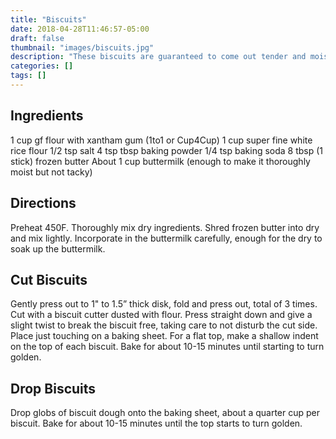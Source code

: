 ```yaml
---
title: "Biscuits"
date: 2018-04-28T11:46:57-05:00
draft: false
thumbnail: "images/biscuits.jpg"
description: "These biscuits are guaranteed to come out tender and moist with a good crumb. Make cut biscuits for breakfast sandwiches, or make drop biscuits to go with a good fried chicken recipe."
categories: []
tags: []
---
```


Ingredients
---

1 cup gf flour with xantham gum (1to1 or Cup4Cup)
1 cup super fine white rice flour
1/2 tsp salt
4 tsp tbsp baking powder
1/4 tsp baking soda
8 tbsp (1 stick) frozen butter
About 1 cup buttermilk (enough to make it thoroughly moist but not tacky)

Directions
---

Preheat 450F. Thoroughly mix dry ingredients. Shred frozen butter into dry and mix lightly. Incorporate in the buttermilk carefully, enough for the dry to soak up the buttermilk.

Cut Biscuits
---

Gently press out to 1" to 1.5” thick disk, fold and press out, total of 3 times. Cut with a biscuit cutter dusted with flour. Press straight down and give a slight twist to break the biscuit free, taking care to not disturb the cut side. Place just touching on a baking sheet. For a flat top, make a shallow indent on the top of each biscuit. Bake for about 10-15 minutes until starting to turn golden.

Drop Biscuits
---

Drop globs of biscuit dough onto the baking sheet, about a quarter cup per biscuit. Bake for about 10-15 minutes until the top starts to turn golden.
